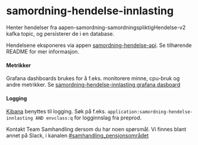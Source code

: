 # samordning-hendelse-innlasting
Henter hendelser fra aapen-samordning-samordningspliktigHendelse-v2 kafka topic, og persisterer de i en database. 

Hendelsene eksponeres via appen [samordning-hendelse-api](https://github.com/navikt/samordning-hendelse-api). Se tilhørende README for mer informasjon.

#### Metrikker
Grafana dashboards brukes for å f.eks. monitorere minne, cpu-bruk og andre metrikker.
Se [samordning-hendelse-innlasting grafana dasboard](https://grafana.adeo.no/d/k0h45tQmz/samordning-hendelse-innlasting?orgId=1)

#### Logging
[Kibana](https://logs.adeo.no/app/kibana) benyttes til logging. Søk på f.eks. ```application:samordning-hendelse-innlasting AND envclass:q``` for logginnslag fra preprod.

Kontakt Team Samhandling dersom du har noen spørsmål. Vi finnes blant annet på Slack, i kanalen [#samhandling_pensjonsområdet](https://nav-it.slack.com/archives/CQ08JC3UG)
